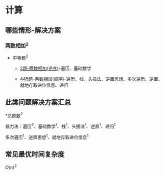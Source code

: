 # 计算

## 哪些情形-解决方案

### 两数相加$^2$

+ 中等题$^2$

  + [2题-两数相加(逆序)]-遍历、基础数学

  + [445题-两数相加(顺序)]-遍历、栈、头插法、逆置思想、多次遍历、逆置、就地存取进位信息、递归

## 此类问题解决方案汇总

\*总题数$^2$

暴力法：遍历$^2$、基础数学$^1$、栈$^1$、头插法$^1$、逆置$^1$、递归$^1$

多次遍历$^1$、逆置思想$^1$、就地存取进位信息$^1$

## 常见最优时间复杂度

$O(n)^2$

<!-- 题目链接 -->
[2题-两数相加(逆序)]:2-AddTwoNumbers.md
[445题-两数相加(顺序)]:445-AddTwoNumbersII.md
